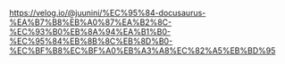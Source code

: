 https://velog.io/@juunini/%EC%95%84-docusaurus-%EA%B7%B8%EB%A0%87%EA%B2%8C-%EC%93%B0%EB%8A%94%EA%B1%B0-%EC%95%84%EB%8B%8C%EB%8D%B0-%EC%BF%B8%EC%BF%A0%EB%A3%A8%EC%82%A5%EB%BD%95
